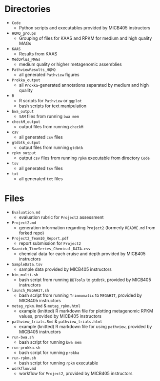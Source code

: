 # Directories
* `Code`
  * Python scripts and executables provided by MICB405 instructors
* `HQMQ_groups`
  * Grouping of files for KAAS and RPKM for medium and high quality MAGs
* `KAAS`
  * Results from KAAS
* `MedQPlus_MAGs`
  * medium quality or higher metagenomic assemblies
* `PathviewResults_HQMQ`
  * all generated `Pathview` figures
* `Prokka_output`
  * all `Prokka`-generated annotations separated by medium and high quality
* `R`
  * R scripts for `Pathview` or `ggplot`
  * bash scripts for text manipulation
* `bwa_output`
  * `SAM` files from running `bwa mem`
* `checkM_output`
  * output files from running `checkM`
* `csv`
  * all generated `csv` files
* `gtdbtk_output`
  * output files from running `gtdbtk`
* `rpkm_output`
  * output `csv` files from running `rpkm` executable from directory `Code`
* `tsv`
  * all generated `tsv` files
* `txt`
  * all generated `txt` files

# Files
* `Evaluation.md`
  * evaluation rubric for `Project2` assessment
* `Project2.md`
  * generation information regarding `Project2` (formerly `README.md` from forked repo)
* `Project2_Team10_Report.pdf`
  * report submission for `Project2`
* `Saanich_TimeSeries_Chemical_DATA.csv`
  * chemical data for each cruise and depth provided by MICB405 instructors
* `SampleData.tsv`
  * sample data provided by MICB405 instructors
* `bin_multi.sh`
  * bash script from running `BBTools` to `gtdbtk`, provided by MICB405 instructors
* `launch_MEGAHIT.sh`
  * bash script from running `Trimmomatic` to `MEGAHIT`, provided by MICB405 instructors
* `metag_rpkm.Rmd` & `metag_rpkm.html`
  * example (knitted) R markdown file for plotting metagenomic RPKM values, provided by MICB405 instructors
* `pathview_trials.Rmd` & `pathview_trials.html`
  * example (knitted) R markdown file for using `pathview`, provided by MICB405 instructors
* `run-bwa.sh`
  * bash script for running `bwa mem`
* `run-prokka.sh`
  * bash script for running `prokka`
* `run-rpkm.sh`
  * bash script for running `rpkm` executable
* `workflow.md`
  * workflow for `Project2`, provided by MICB405 instructors
